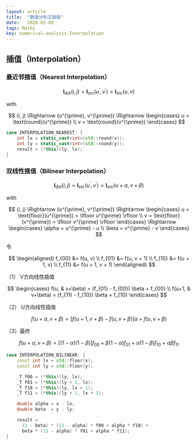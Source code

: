 ```yaml
---
layout: article
title:  "数值分析之插值"
date:   2020-03-09
tags: Maths
key: numerical-analysis-Interpolation
---
```


## 插值（Interpolation）

### 最近邻插值（Nearest Interpolation）

$$
\mathbf{I}_\mathrm{dst}(i, j) =
\mathbf{I}_\mathrm{src}(u^{\prime}, v^{\prime}) =
\mathbf{I}_\mathrm{src}(u, v)
$$

with

$$
(i, j)
\Rightarrow
(u^{\prime}, v^{\prime})
\Rightarrow
\begin{cases}
u = \text{round}(u^{\prime}) \\
v = \text{round}(v^{\prime})
\end{cases}
$$

```C++
case INTERPOLATION_NEAREST: {
    int lx = static_cast<int>(std::round(x));
    int ly = static_cast<int>(std::round(y));
    result = (*this)(ly, lx);
}
```

### 双线性插值（Bilinear Interpolation）

$$
\mathbf{I}_\mathrm{dst}(i, j) =
\mathbf{I}_\mathrm{src}(u^{\prime}, v^{\prime}) =
\mathbf{I}_\mathrm{src}(u+\alpha, v+\beta)
$$

with

$$
(i, j)
\Rightarrow
(u^{\prime}, v^{\prime})
\Rightarrow
\begin{cases}
u = \text{floor}(u^{\prime}) = \lfloor u^{\prime} \rfloor \\
v = \text{floor}(v^{\prime}) = \lfloor v^{\prime} \rfloor
\end{cases}
\Rightarrow
\begin{cases}
\alpha = u^{\prime} - u \\
\beta  = v^{\prime} - v
\end{cases}
$$

令

$$
\begin{aligned}
f_{00} &= f(u,      v)     \\
f_{01} &= f(u,      v + 1) \\
f_{10} &= f(u + 1,  v)     \\
f_{11} &= f(u + 1,  v + 1)
\end{aligned}
$$

（1） V方向线性插值

$$
\begin{cases}
f(u,   & v+\beta) = (f_{01} - f_{00}) \beta + f_{00} \\
f(u+1, & v+\beta) = (f_{11} - f_{10}) \beta + f_{10}
\end{cases}
$$

（2） U方向线性插值

$$
f(u+\alpha, v+\beta) = [f(u+1, v+\beta) - f(u, v+\beta)]\alpha + f(u, v+\beta)
$$

（3）最终

$$
f(u+\alpha, v+\beta) =
[(1-\alpha)(1-\beta)]f_{00} +
\beta  (1-\alpha) f_{01} +
\alpha (1-\beta)  f_{10} +
\alpha \beta f_{11}
$$

```C++
case INTERPOLATION_BILINEAR: {
    const int lx = std::floor(x);
    const int ly = std::floor(y);

    _T f00 = (*this)(ly, lx);
    _T f01 = (*this)(ly + 1, lx);
    _T f10 = (*this)(ly, lx + 1);
    _T f11 = (*this)(ly + 1, lx + 1);

    double alpha = x - lx;
    double beta  = y - ly;

    result =
      (1 - beta) * ((1 - alpha) * f00 + alpha * f10) +
      beta * ((1 - alpha) * f01 + alpha * f11);
}
```
